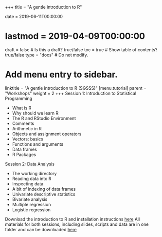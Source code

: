 +++
title = "A gentle introduction to R"

date = 2019-06-11T00:00:00
# lastmod = 2019-04-09T00:00:00

draft = false  # Is this a draft? true/false
toc = true  # Show table of contents? true/false
type = "docs"  # Do not modify.

# Add menu entry to sidebar.
linktitle = "A gentle introduction to R (SGSSS)"
[menu.tutorial]
  parent = "Workshops"
  weight = 2
+++
Session 1: Introduction to Statistical Programming  
 * What is R
 * Why should we learn R
 * The R and RStudio Environment
 * Comments
 * Arithmetic in R
 * Objects and assignment operators
 * Vectors: basics
 * Functions and arguments
 * Data frames
 * R Packages

Session 2: Data Analysis   
 * The working directory
 * Reading data into R
 * Inspecting data
 * A bit of indexing of data frames
 * Univariate descriptive statistics
 * Bivariate analysis
 * Multiple regression
 * Logistic regression
 
Download the introduction to R and installation instructions [here](https://simonajsimona.com/training/Intro_to_R_and_Installation_Guide.pdf) 
All materials for both sessions, including slides, scripts and data are in one folder and can be downloaded [here](https://simonajsimona.com/training/Intro_to_R.zip)
